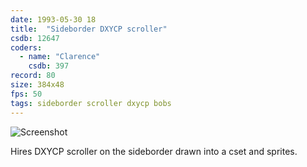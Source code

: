 ```yaml
---
date: 1993-05-30 18
title:  "Sideborder DXYCP scroller"
csdb: 12647
coders:
  - name: "Clarence"
    csdb: 397
record: 80
size: 384x48
fps: 50
tags: sideborder scroller dxycp bobs
---
```

![Screenshot](/c64wrd/cadgers/flatline/dxycp.png)

Hires DXYCP scroller on the sideborder drawn into a cset and sprites.

<!--more-->
